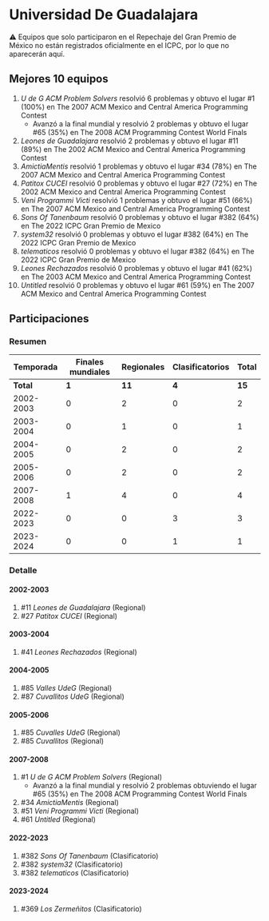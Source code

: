 # Universidad De Guadalajara

:warning: Equipos que solo participaron en el Repechaje del Gran Premio de México no están registrados oficialmente en el ICPC, por lo que no aparecerán aquí.

## Mejores 10 equipos

1. _U de G ACM Problem Solvers_ resolvió 6 problemas y obtuvo el lugar #1 (100%) en The 2007 ACM Mexico and Central America Programming Contest
    - Avanzó a la final mundial y resolvió 2 problemas y obtuvo el lugar #65 (35%) en The 2008 ACM Programming Contest World Finals
1. _Leones de Guadalajara_ resolvió 2 problemas y obtuvo el lugar #11 (89%) en The 2002 ACM Mexico and Central America Programming Contest
1. _AmictiaMentis_ resolvió 1 problemas y obtuvo el lugar #34 (78%) en The 2007 ACM Mexico and Central America Programming Contest
1. _Patitox CUCEI_ resolvió 0 problemas y obtuvo el lugar #27 (72%) en The 2002 ACM Mexico and Central America Programming Contest
1. _Veni Programmi Victi_ resolvió 1 problemas y obtuvo el lugar #51 (66%) en The 2007 ACM Mexico and Central America Programming Contest
1. _Sons Of Tanenbaum_ resolvió 0 problemas y obtuvo el lugar #382 (64%) en The 2022 ICPC Gran Premio de Mexico
1. _system32_ resolvió 0 problemas y obtuvo el lugar #382 (64%) en The 2022 ICPC Gran Premio de Mexico
1. _telematicos_ resolvió 0 problemas y obtuvo el lugar #382 (64%) en The 2022 ICPC Gran Premio de Mexico
1. _Leones Rechazados_ resolvió 0 problemas y obtuvo el lugar #41 (62%) en The 2003 ACM Mexico and Central America Programming Contest
1. _Untitled_ resolvió 0 problemas y obtuvo el lugar #61 (59%) en The 2007 ACM Mexico and Central America Programming Contest

## Participaciones

### Resumen

| Temporada | Finales mundiales | Regionales | Clasificatorios | Total |
| --- | --- | --- | --- | --- |
| **Total** | **1** | **11** | **4** | **15** |
| 2002-2003 | 0 | 2 | 0 | 2 |
| 2003-2004 | 0 | 1 | 0 | 1 |
| 2004-2005 | 0 | 2 | 0 | 2 |
| 2005-2006 | 0 | 2 | 0 | 2 |
| 2007-2008 | 1 | 4 | 0 | 4 |
| 2022-2023 | 0 | 0 | 3 | 3 |
| 2023-2024 | 0 | 0 | 1 | 1 |

### Detalle

#### 2002-2003

1. #11 _Leones de Guadalajara_ (Regional)
1. #27 _Patitox CUCEI_ (Regional)

#### 2003-2004

1. #41 _Leones Rechazados_ (Regional)

#### 2004-2005

1. #85 _Valles UdeG_ (Regional)
1. #87 _Cuvallitos UdeG_ (Regional)

#### 2005-2006

1. #85 _Cuvalles UdeG_ (Regional)
1. #85 _Cuvallitos_ (Regional)

#### 2007-2008

1. #1 _U de G ACM Problem Solvers_ (Regional)
    - Avanzó a la final mundial y resolvió 2 problemas obtuviendo el lugar #65 (35%) en The 2008 ACM Programming Contest World Finals
1. #34 _AmictiaMentis_ (Regional)
1. #51 _Veni Programmi Victi_ (Regional)
1. #61 _Untitled_ (Regional)

#### 2022-2023

1. #382 _Sons Of Tanenbaum_ (Clasificatorio)
1. #382 _system32_ (Clasificatorio)
1. #382 _telematicos_ (Clasificatorio)

#### 2023-2024

1. #369 _Los Zermeñitos_ (Clasificatorio)




